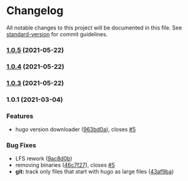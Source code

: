 # Changelog

All notable changes to this project will be documented in this file. See [standard-version](https://github.com/conventional-changelog/standard-version) for commit guidelines.

### [1.0.5](https://github.com/dnb-hugo/asylum/compare/v1.0.4...v1.0.5) (2021-05-22)

### [1.0.4](https://github.com/dnb-hugo/asylum/compare/v1.0.3...v1.0.4) (2021-05-22)

### [1.0.3](https://github.com/dnb-hugo/asylum/compare/v1.0.2...v1.0.3) (2021-05-22)

### 1.0.1 (2021-03-04)


### Features

* hugo version downloader ([963bd0a](https://github.com/dnb-hugo/asylum/commit/963bd0a8d355539394a14945904280efc285cee2)), closes [#5](https://github.com/dnb-hugo/asylum/issues/5)


### Bug Fixes

* LFS rework ([9ac8d0b](https://github.com/dnb-hugo/asylum/commit/9ac8d0bb7b44fb606de27075083e288e6d2bff73))
* removing binaries ([46c7f27](https://github.com/dnb-hugo/asylum/commit/46c7f27dde1de5a6721fb13fec52c2cfca263455)), closes [#5](https://github.com/dnb-hugo/asylum/issues/5)
* **git:** track only files that start with hugo as large files ([43af9ba](https://github.com/dnb-hugo/asylum/commit/43af9ba882f94027bcfe8499cd90c53972709f65))

